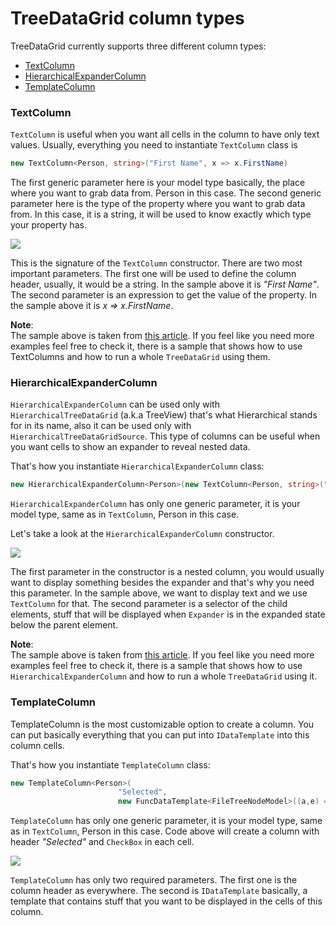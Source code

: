 # TreeDataGrid column types

TreeDataGrid currently supports three different column types:

* [TextColumn](https://github.com/AvaloniaUI/Avalonia.Controls.TreeDataGrid/blob/master/src/Avalonia.Controls.TreeDataGrid/Models/TreeDataGrid/TextColumn.cs)
* [HierarchicalExpanderColumn](https://github.com/AvaloniaUI/Avalonia.Controls.TreeDataGrid/blob/master/src/Avalonia.Controls.TreeDataGrid/Models/TreeDataGrid/HierarchicalExpanderColumn.cs)
* [TemplateColumn](https://github.com/AvaloniaUI/Avalonia.Controls.TreeDataGrid/blob/master/src/Avalonia.Controls.TreeDataGrid/Models/TreeDataGrid/TemplateColumn.cs)

### TextColumn

`TextColumn` is useful when you want all cells in the column to have only text values. Usually, everything you need to instantiate `TextColumn` class is

```csharp
new TextColumn<Person, string>("First Name", x => x.FirstName)
```

The first generic parameter here is your model type basically, the place where you want to grab data from. Person in this case. The second generic parameter here is the type of the property where you want to grab data from. In this case, it is a string, it will be used to know exactly which type your property has.

![](https://user-images.githubusercontent.com/53405089/157456551-dd394781-903a-4c7b-8874-e631e21534a1.png)

This is the signature of the `TextColumn` constructor. There are two most important parameters. The first one will be used to define the column header, usually, it would be a string. In the sample above it is _"First Name"_. The second parameter is an expression to get the value of the property. In the sample above it is _x => x.FirstName_.

**Note**:\
The sample above is taken from [this article](https://github.com/AvaloniaUI/Avalonia.Controls.TreeDataGrid/blob/master/docs/get-started-flat.md). If you feel like you need more examples feel free to check it, there is a sample that shows how to use TextColumns and how to run a whole `TreeDataGrid` using them.

### HierarchicalExpanderColumn

`HierarchicalExpanderColumn` can be used only with `HierarchicalTreeDataGrid` (a.k.a TreeView) that's what Hierarchical stands for in its name, also it can be used only with `HierarchicalTreeDataGridSource`. This type of columns can be useful when you want cells to show an expander to reveal nested data.

That's how you instantiate `HierarchicalExpanderColumn` class:

```csharp
new HierarchicalExpanderColumn<Person>(new TextColumn<Person, string>("First Name", x => x.FirstName), x => x.Children)
```

`HierarchicalExpanderColumn` has only one generic parameter, it is your model type, same as in `TextColumn`, Person in this case.

Let's take a look at the `HierarchicalExpanderColumn` constructor.&#x20;

![](https://user-images.githubusercontent.com/53405089/157536079-fd14f1ed-0a7d-438a-abba-fd56766709a9.png)

The first parameter in the constructor is a nested column, you would usually want to display something besides the expander and that's why you need this parameter. In the sample above, we want to display text and we use `TextColumn` for that. The second parameter is a selector of the child elements, stuff that will be displayed when `Expander` is in the expanded state below the parent element.

**Note**:\
The sample above is taken from [this article](https://github.com/AvaloniaUI/Avalonia.Controls.TreeDataGrid/blob/master/docs/get-started-hierarchical.md). If you feel like you need more examples feel free to check it, there is a sample that shows how to use `HierarchicalExpanderColumn` and how to run a whole `TreeDataGrid` using it.

### TemplateColumn

TemplateColumn is the most customizable option to create a column. You can put basically everything that you can put into `IDataTemplate` into this column cells.

That's how you instantiate `TemplateColumn` class:

```csharp
new TemplateColumn<Person>(
                        "Selected",
                        new FuncDataTemplate<FileTreeNodeModel>((a,e) => new CheckBox()))
```

`TemplateColumn` has only one generic parameter, it is your model type, same as in `TextColumn`, Person in this case. Code above will create a column with header _"Selected"_ and `CheckBox` in each cell.

![](https://user-images.githubusercontent.com/53405089/157664231-8653bce9-f8d6-4fbc-8e78-e3ff93f1ace2.png)

`TemplateColumn` has only two required parameters. The first one is the column header as everywhere. The second is `IDataTemplate` basically, a template that contains stuff that you want to be displayed in the cells of this column.
